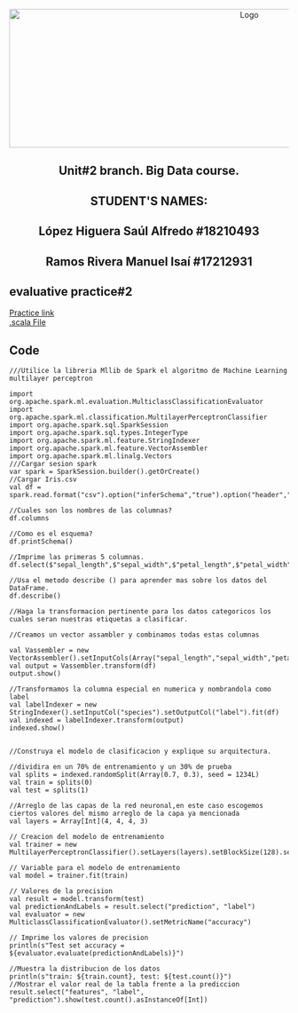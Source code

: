 <p align="center">
    <img alt="Logo" src="https://www.tijuana.tecnm.mx/wp-content/uploads/2021/08/liston-de-logos-oficiales-educacion-tecnm-FEB-2021.jpg" width=850 height=250>
</p>
<H2><p align="center">Unit#2 branch. Big Data course.</p></H2>
<H2><p align="Center">STUDENT'S NAMES: </p></H2>

<H2><p align="Center">López Higuera Saúl Alfredo #18210493</p></H2>

<H2><p align="Center">Ramos Rivera Manuel Isaí #17212931</p></H2>

## evaluative practice#2
[Practice link]()  
[.scala File]()  
## Code
  ~~~
///Utilice la libreria Mllib de Spark el algoritmo de Machine Learning multilayer perceptron

import org.apache.spark.ml.evaluation.MulticlassClassificationEvaluator
import org.apache.spark.ml.classification.MultilayerPerceptronClassifier
import org.apache.spark.sql.SparkSession
import org.apache.spark.sql.types.IntegerType
import org.apache.spark.ml.feature.StringIndexer
import org.apache.spark.ml.feature.VectorAssembler
import org.apache.spark.ml.linalg.Vectors
///Cargar sesion spark
var spark = SparkSession.builder().getOrCreate()
//Cargar Iris.csv
val df = spark.read.format("csv").option("inferSchema","true").option("header","true").csv("iris.csv")

//Cuales son los nombres de las columnas?
df.columns

//Como es el esquema?
df.printSchema()

//Imprime las primeras 5 columnas.
df.select($"sepal_length",$"sepal_width",$"petal_length",$"petal_width",$"species").show()

//Usa el metodo describe () para aprender mas sobre los datos del DataFrame.
df.describe()

//Haga la transformacion pertinente para los datos categoricos los cuales seran nuestras etiquetas a clasificar.

//Creamos un vector assambler y combinamos todas estas columnas

val Vassembler = new VectorAssembler().setInputCols(Array("sepal_length","sepal_width","petal_length","petal_width")).setOutputCol("features")
val output = Vassembler.transform(df)
output.show()

//Transformamos la columna especial en numerica y nombrandola como label
val labelIndexer = new StringIndexer().setInputCol("species").setOutputCol("label").fit(df) 
val indexed = labelIndexer.transform(output) 
indexed.show()


//Construya el modelo de clasificacion y explique su arquitectura.

//dividira en un 70% de entrenamiento y un 30% de prueba
val splits = indexed.randomSplit(Array(0.7, 0.3), seed = 1234L)
val train = splits(0)
val test = splits(1)

//Arreglo de las capas de la red neuronal,en este caso escogemos ciertos valores del mismo arreglo de la capa ya mencionada 
val layers = Array[Int](4, 4, 4, 3)

// Creacion del modelo de entrenamiento
val trainer = new MultilayerPerceptronClassifier().setLayers(layers).setBlockSize(128).setSeed(1234L).setMaxIter(100)

// Variable para el modelo de entrenamiento
val model = trainer.fit(train)
 
// Valores de la precision
val result = model.transform(test)
val predictionAndLabels = result.select("prediction", "label")
val evaluator = new MulticlassClassificationEvaluator().setMetricName("accuracy")
 
// Imprime los valores de precision
println(s"Test set accuracy = ${evaluator.evaluate(predictionAndLabels)}")

//Muestra la distribucion de los datos 
println(s"train: ${train.count}, test: ${test.count()}")
//Mostrar el valor real de la tabla frente a la prediccion
result.select("features", "label", "prediction").show(test.count().asInstanceOf[Int])
  ~~~
